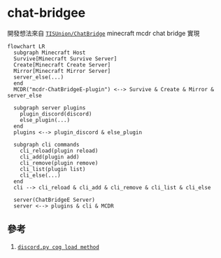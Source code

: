 # chat-bridgee

開發想法來自 [`TISUnion/ChatBridge`](https://github.com/TISUnion/ChatBridge) minecraft mcdr chat bridge 實現

```mermaid
flowchart LR
  subgraph Minecraft Host
  Survive[Minecraft Survive Server]
  Create[Minecraft Create Server]
  Mirror[Minecraft Mirror Server]
  server_else(...)
  end
  MCDR("mcdr-ChatBridgeE-plugin") <--> Survive & Create & Mirror & server_else

  subgraph server plugins
    plugin_discord(discord)
    else_plugin(...)
  end
  plugins <--> plugin_discord & else_plugin

  subgraph cli commands
    cli_reload(plugin reload)
    cli_add(plugin add)
    cli_remove(plugin remove)
    cli_list(plugin list) 
    cli_else(...)
  end
  cli --> cli_reload & cli_add & cli_remove & cli_list & cli_else

  server(ChatBridgeE Server)
  server <--> plugins & cli & MCDR
```

## 參考

1. [`discord.py cog load method`](https://github.com/Rapptz/discord.py)

